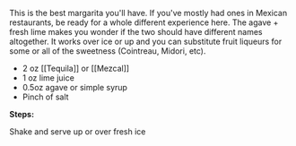 This is the best margarita you'll have. If you've mostly had ones in Mexican restaurants, be ready for a whole different experience here. The agave + fresh lime makes you wonder if the two should have different names altogether. It works over ice or up and you can substitute fruit liqueurs for some or all of the sweetness (Cointreau, Midori, etc).

* 2 oz [[Tequila]] or [[Mezcal]]
* 1 oz lime juice
* 0.5oz agave or simple syrup
* Pinch of salt

**Steps:**

Shake and serve up or over fresh ice